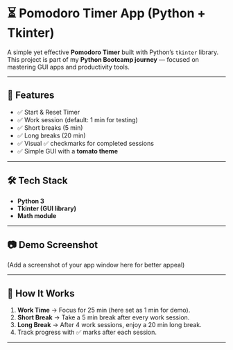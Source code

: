 # ⏳ Pomodoro Timer App (Python + Tkinter)

A simple yet effective **Pomodoro Timer** built with Python’s `tkinter` library.  
This project is part of my **Python Bootcamp journey** — focused on mastering GUI apps and productivity tools.

---

## 🚀 Features
- ✅ Start & Reset Timer  
- ✅ Work session (default: 1 min for testing)  
- ✅ Short breaks (5 min)  
- ✅ Long breaks (20 min)  
- ✅ Visual ✅ checkmarks for completed sessions  
- ✅ Simple GUI with a **tomato theme**  

---

## 🛠️ Tech Stack
- **Python 3**
- **Tkinter (GUI library)**
- **Math module**

---

## 📷 Demo Screenshot
(Add a screenshot of your app window here for better appeal)  

---

## 🎯 How It Works
1. **Work Time** → Focus for 25 min (here set as 1 min for demo).  
2. **Short Break** → Take a 5 min break after every work session.  
3. **Long Break** → After 4 work sessions, enjoy a 20 min long break.  
4. Track progress with ✅ marks after each session.

---
